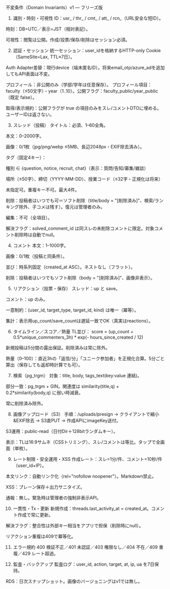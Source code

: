 不変条件（Domain Invariants）v1 — フリーズ版
1) 識別・時刻・可視性
ID：usr_ / thr_ / cmt_ / att_ / rcn_（URL安全な短ID）。

時刻：DB=UTC／表示=JST（相対表記）。

可視性：閲覧は公開。作成/投票/保存/削除はセッション必須。

2) 認証・セッション
統一セッション：user_idを格納するHTTP-only Cookie（SameSite=Lax, TTL≈7日）。

Auth Adapter差替：現行device（端末匿名ID）。将来email_otp/azure_adを追加してもAPI表面は不変。

プロフィール：非公開のみ（学部/学年は任意保存）。
プロフィール項目：faculty（≤50文字）・year（1..10）。公開フラグ：faculty_public/year_public（既定 false）。

取得/表示規約：公開フラグが true の項目のみをスレ/コメントDTOに埋める。ユーザーIDは返さない。

3) スレッド（投稿）
タイトル：必須、1–60全角。

本文：0–2000字。

画像：0/1枚（jpg/png/webp ≤5MB、長辺2048px・EXIF除去済み）。

タグ（固定4キー）：

種別 ∈ {question, notice, recruit, chat}（表示：質問/告知/募集/雑談）

場所（≤50字）、締切（YYYY-MM-DD）、授業コード（≤32字・正規化は将来）

未指定可。重複キー不可。最大4件。

削除：投稿者はいつでも可＝ソフト削除（title/body = "[削除済み]"、検索/ランキング除外、子コメは残す）。復元は管理者のみ。

編集：不可（全項目）。

解決フラグ：solved_comment_id は同スレの未削除コメントに限定。対象コメント削除時は自動でnull。

4) コメント
本文：1–1000字。

画像：0/1枚（投稿と同条件）。

並び：時系列固定（created_at ASC）。ネストなし（フラット）。

削除：投稿者はいつでもソフト削除（body = "[削除済み]"、画像非表示）。

5) リアクション（投票・保存）
スレッド：up と save。

コメント：up のみ。

一意制約：(user_id, target_type, target_id, kind) は唯一（冪等）。

集計：表示用up_count/save_countは遅延一致でOK（真実はreactions）。

6) タイムライン／スコア／熱量
TL並び：
score = (up_count + 0.5*unique_commenters_3h) * exp(- hours_since_created / 12)

新規投稿は5分間の露出保証。削除済みは常に除外。

熱量（0–100）：直近3hの「返信/分」「ユニーク参加者」を正規化合算。5分ごと算出（保存しても返却時計算でも可）。

7) 検索（pg_trgm）
対象：title, body, tags_text(key:value 連結)。

部分一致：pg_trgm + GIN。関連度は similarity(title,q) + 0.2*similarity(body,q) に弱い時減衰。

常に削除済み除外。

8) 画像アップロード（S3）
手順：/uploads/presign → クライアントで縮小&EXIF除去 → S3直PUT → 作成APIにimageKey送付。

S3運用：public-read（日付Dir＋128bitランダムキー）。

表示：TLは16:9サムネ（CSSトリミング）、スレ/コメントは等比。タップで全画面（単枚）。

9) レート制限・安全運用・XSS
作成レート：スレ=1分/件、コメント=10秒/件（user_id+IP）。

本文リンク：自動リンク化（rel="nofollow noopener"）。Markdown禁止。

XSS：プレーン保存＋出力サニタイズ。

通報：無し。緊急時は管理者の強制非表示API。

10) 一貫性・Tx・更新
新規作成：threads.last_activity_at = created_at。コメント作成で常に更新。

解決フラグ：整合性は外部キー相当をアプリで担保（削除時にnull）。

リアクション重複は409で冪等化。

11) エラー規約
400 検証不正／401 未認証／403 権限なし／404 不在／409 重複／429 レート超過。

12) 監査・バックアップ
監査ログ：user_id, action, target, at, ip, ua を7日保持。

RDS：日次スナップショット。画像のバージョニングはv1では無し。

